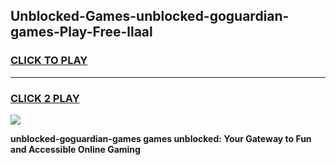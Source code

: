 
## Unblocked-Games-unblocked-goguardian-games-Play-Free-llaal
<h3>
<a href="https://premium76.site?title=unblocked-goguardian-games&ref=23A">CLICK TO PLAY</a></h3>
<hr>

<h3>
<a href="https://premium76.site?title=unblocked-goguardian-games&ref=23A">CLICK 2 PLAY</a>
  
</h3>

<a href="https://premium76.site?title=unblocked-goguardian-games&ref=23A"><img src="https://clearcache.store/games.png"></a>


**unblocked-goguardian-games games unblocked: Your Gateway to Fun and Accessible Online Gaming**
